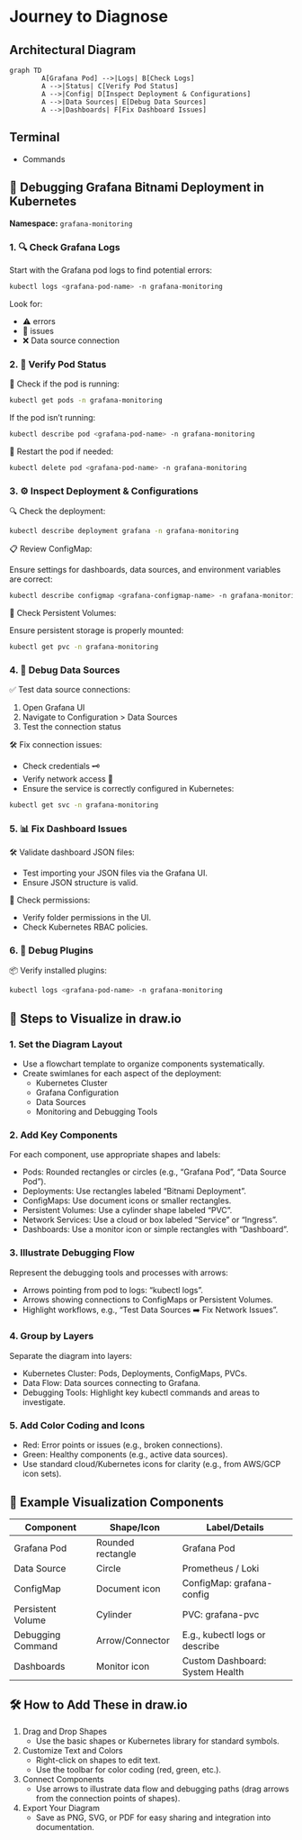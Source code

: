 # Journey to Diagnose

## Architectural Diagram

```mermaid
graph TD
        A[Grafana Pod] -->|Logs| B[Check Logs]
        A -->|Status| C[Verify Pod Status]
        A -->|Config| D[Inspect Deployment & Configurations]
        A -->|Data Sources| E[Debug Data Sources]
        A -->|Dashboards| F[Fix Dashboard Issues]
```

## Terminal
- Commands

## 🚀 Debugging Grafana Bitnami Deployment in Kubernetes

**Namespace:** `grafana-monitoring`

### 1. 🔍 Check Grafana Logs

Start with the Grafana pod logs to find potential errors:

```sh
kubectl logs <grafana-pod-name> -n grafana-monitoring
```

Look for:
- ⚠️ errors
- 🔑 issues
- ❌ Data source connection

### 2. 🐳 Verify Pod Status

🔄 Check if the pod is running:

```sh
kubectl get pods -n grafana-monitoring
```

If the pod isn’t running:

```sh
kubectl describe pod <grafana-pod-name> -n grafana-monitoring
```

🔧 Restart the pod if needed:

```sh
kubectl delete pod <grafana-pod-name> -n grafana-monitoring
```

### 3. ⚙️ Inspect Deployment & Configurations

🔍 Check the deployment:

```sh
kubectl describe deployment grafana -n grafana-monitoring
```

📋 Review ConfigMap:

Ensure settings for dashboards, data sources, and environment variables are correct:

```sh
kubectl describe configmap <grafana-configmap-name> -n grafana-monitoring
```

💾 Check Persistent Volumes:

Ensure persistent storage is properly mounted:

```sh
kubectl get pvc -n grafana-monitoring
```

### 4. 🔗 Debug Data Sources

✅ Test data source connections:
1. Open Grafana UI
2. Navigate to Configuration > Data Sources
3. Test the connection status

🛠️ Fix connection issues:
- Check credentials 🗝️
- Verify network access 🔌
- Ensure the service is correctly configured in Kubernetes:

```sh
kubectl get svc -n grafana-monitoring
```

### 5. 📊 Fix Dashboard Issues

🛠️ Validate dashboard JSON files:
- Test importing your JSON files via the Grafana UI.
- Ensure JSON structure is valid.

🔐 Check permissions:
- Verify folder permissions in the UI.
- Check Kubernetes RBAC policies.

### 6. 🧩 Debug Plugins

📦 Verify installed plugins:

```sh
kubectl logs <grafana-pod-name> -n grafana-monitoring
```

## 🎨 Steps to Visualize in draw.io

### 1. Set the Diagram Layout
- Use a flowchart template to organize components systematically.
- Create swimlanes for each aspect of the deployment:
    - Kubernetes Cluster
    - Grafana Configuration
    - Data Sources
    - Monitoring and Debugging Tools

### 2. Add Key Components
For each component, use appropriate shapes and labels:
- Pods: Rounded rectangles or circles (e.g., “Grafana Pod”, “Data Source Pod”).
- Deployments: Use rectangles labeled “Bitnami Deployment”.
- ConfigMaps: Use document icons or smaller rectangles.
- Persistent Volumes: Use a cylinder shape labeled “PVC”.
- Network Services: Use a cloud or box labeled “Service” or “Ingress”.
- Dashboards: Use a monitor icon or simple rectangles with “Dashboard”.

### 3. Illustrate Debugging Flow
Represent the debugging tools and processes with arrows:
- Arrows pointing from pod to logs: “kubectl logs”.
- Arrows showing connections to ConfigMaps or Persistent Volumes.
- Highlight workflows, e.g., “Test Data Sources ➡️ Fix Network Issues”.

### 4. Group by Layers
Separate the diagram into layers:
- Kubernetes Cluster: Pods, Deployments, ConfigMaps, PVCs.
- Data Flow: Data sources connecting to Grafana.
- Debugging Tools: Highlight key kubectl commands and areas to investigate.

### 5. Add Color Coding and Icons
- Red: Error points or issues (e.g., broken connections).
- Green: Healthy components (e.g., active data sources).
- Use standard cloud/Kubernetes icons for clarity (e.g., from AWS/GCP icon sets).

## 🔧 Example Visualization Components

| Component          | Shape/Icon         | Label/Details                  |
|--------------------|--------------------|--------------------------------|
| Grafana Pod        | Rounded rectangle  | Grafana Pod                    |
| Data Source        | Circle             | Prometheus / Loki              |
| ConfigMap          | Document icon      | ConfigMap: grafana-config      |
| Persistent Volume  | Cylinder           | PVC: grafana-pvc               |
| Debugging Command  | Arrow/Connector    | E.g., kubectl logs or describe |
| Dashboards         | Monitor icon       | Custom Dashboard: System Health|

## 🛠️ How to Add These in draw.io
1. Drag and Drop Shapes
     - Use the basic shapes or Kubernetes library for standard symbols.
2. Customize Text and Colors
     - Right-click on shapes to edit text.
     - Use the toolbar for color coding (red, green, etc.).
3. Connect Components
     - Use arrows to illustrate data flow and debugging paths (drag arrows from the connection points of shapes).
4. Export Your Diagram
     - Save as PNG, SVG, or PDF for easy sharing and integration into documentation.
